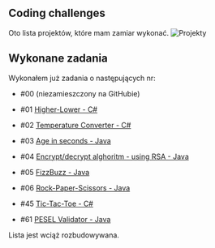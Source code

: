 ## Coding challenges
Oto lista projektów, które mam zamiar wykonać.
![Projekty](https://www.wykop.pl/cdn/c3201142/comment_H6osu173Vhe99OsPnFsHb4zvyQLY7JnZ.jpg)

## Wykonane zadania
Wykonałem już zadania o następujących nr: 
* #00 (niezamieszczony na GitHubie)
* #01 [Higher-Lower - C#](https://github.com/fyv1/Higher-Lower)
* #02 [Temperature Converter - C#](https://github.com/fyv1/TemperatureConverter)
* #03 [Age in seconds - Java](https://github.com/fyv1/YourAgeInSeconds)
* #04 [Encrypt/decrypt alghoritm - using RSA - Java](https://github.com/fyv1/RSA_endec)
* #05 [FizzBuzz - Java](https://github.com/fyv1/FizzBuzz)
* #06 [Rock-Paper-Scissors - Java](https://github.com/fyv1/Rock-Paper-Scissors-Lizard-Spock)

* #45 [Tic-Tac-Toe - C#](https://github.com/fyv1/Tic-Tac-Toe)
* #61 [PESEL Validator - Java](https://github.com/fyv1/PESEL-validator)

Lista jest wciąż rozbudowywana.
